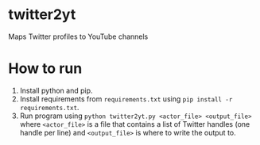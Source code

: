 # twitter2yt
Maps Twitter profiles to YouTube channels

# How to run
1. Install python and pip.
2. Install requirements from `requirements.txt` using `pip install -r requirements.txt`.
3. Run program using `python twitter2yt.py <actor_file> <output_file>` where `<actor_file>` is a file that contains a list of Twitter handles (one handle per line) and `<output_file>` is where to write the output to.
